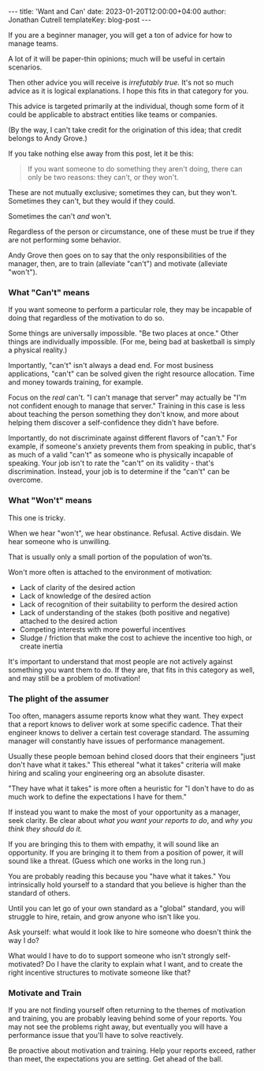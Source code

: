 --- title: 'Want and Can' date: 2023-01-20T12:00:00+04:00 author: Jonathan
Cutrell templateKey: blog-post ---

If you are a beginner manager, you will get a ton of advice for how to manage
teams.

A lot of it will be paper-thin opinions; much will be useful in certain
scenarios.

Then other advice you will receive is _irrefutably true._ It's not so much
advice as it is logical explanations. I hope this fits in that category for
you.

This advice is targeted primarily at the individual, though some form of it
could be applicable to abstract entities like teams or companies.

(By the way, I can't take credit for the origination of this idea; that credit
belongs to Andy Grove.)

If you take nothing else away from this post, let it be this:

> If you want someone to do something they aren't doing, there can only be two
> reasons: they can't, or they won't.

These are not mutually exclusive; sometimes they can, but they won't. Sometimes
they can't, but they would if they could.

Sometimes the can't _and_ won't.

Regardless of the person or circumstance, one of these must be true if they are
not performing some behavior.

Andy Grove then goes on to say that the only responsibilities of the manager,
then, are to train (alleviate "can't") and motivate (alleviate "won't").

### What "Can't" means

If you want someone to perform a particular role, they may be incapable of
doing that regardless of the motivation to do so.

Some things are universally impossible. "Be two places at once." Other things
are individually impossible. (For me, being bad at basketball is simply a
physical reality.)

Importantly, "can't" isn't always a dead end. For most business applications,
"can't" can be solved given the right resource allocation. Time and money
towards training, for example.

Focus on the _real_ can't. "I can't manage that server" may actually be "I'm
not confident enough to manage that server." Training in this case is less
about teaching the person something they don't know, and more about helping
them discover a self-confidence they didn't have before.

Importantly, do not discriminate against different flavors of "can't." For
example, if someone's anxiety prevents them from speaking in public, that's as
much of a valid "can't" as someone who is physically incapable of speaking.
Your job isn't to rate the "can't" on its validity - that's discrimination.
Instead, your job is to determine if the "can't" can be overcome.

### What "Won't" means

This one is tricky.

When we hear "won't", we hear obstinance. Refusal. Active disdain. We hear
someone who is unwilling.

That is usually only a small portion of the population of won'ts. 

Won't more often is attached to the environment of motivation:
- Lack of clarity of the desired action
- Lack of knowledge of the desired action
- Lack of recognition of their suitability to perform the desired action
- Lack of understanding of the stakes (both positive and negative) attached to
  the desired action
- Competing interests with more powerful incentives
- Sludge / friction that make the cost to achieve the incentive too high, or
  create inertia

It's important to understand that most people are not actively against
something you want them to do. If they are, that fits in this category as well,
and may still be a problem of motivation!

### The plight of the assumer

Too often, managers assume reports know what they want. They expect that a
report knows to deliver work at some specific cadence. That their engineer
knows to deliver a certain test coverage standard. The assuming manager will
constantly have issues of performance management.

Usually these people bemoan behind closed doors that their engineers "just
don't have what it takes." This ethereal "what it takes" criteria will make
hiring and scaling your engineering org an absolute disaster.

"They have what it takes" is more often a heuristic for "I don't have to do as
much work to define the expectations I have for them."

If instead you want to make the most of your opportunity as a manager, seek
clarity.  Be clear about _what you want your reports to do_, and _why you think
they should do it._

If you are bringing this to them with empathy, it will sound like an
opportunity. If you are bringing it to them from a position of power, it will
sound like a threat. (Guess which one works in the long run.)

You are probably reading this because you "have what it takes." You
intrinsically hold yourself to a standard that you believe is higher than the
standard of others.

Until you can let go of your own standard as a "global" standard, you will
struggle to hire, retain, and grow anyone who isn't like you.

Ask yourself: what would it look like to hire someone who doesn't think the way
I do?

What would I have to do to support someone who isn't strongly self-motivated?
Do I have the clarity to explain what I want, and to create the right incentive
structures to motivate someone like that?

### Motivate and Train
If you are not finding yourself often returning to the themes of motivation and
training, you are probably leaving behind some of your reports. You may not see
the problems right away, but eventually you will have a performance issue that
you'll have to solve reactively.

Be proactive about motivation and training. Help your reports exceed, rather than
meet, the expectations you are setting. Get ahead of the ball.
